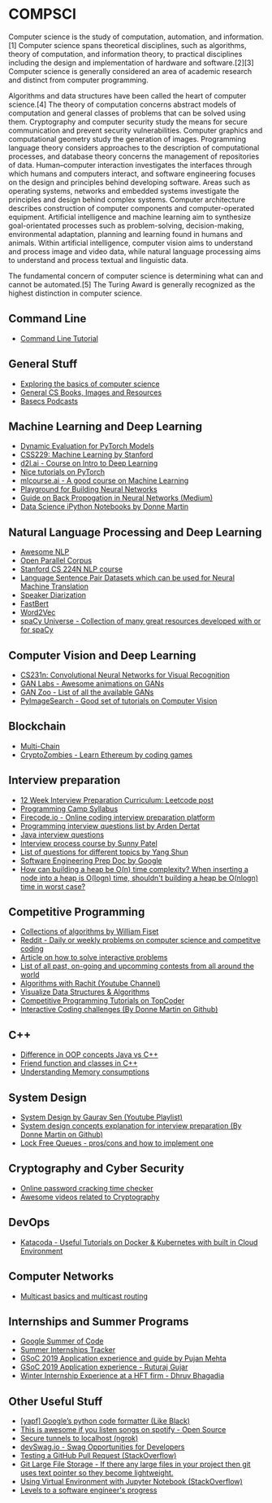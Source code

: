 # COMPSCI
Computer science is the study of computation, automation, and information.[1] Computer science spans theoretical disciplines, such as algorithms, theory of computation, and information theory, to practical disciplines including the design and implementation of hardware and software.[2][3] Computer science is generally considered an area of academic research and distinct from computer programming.

Algorithms and data structures have been called the heart of computer science.[4] The theory of computation concerns abstract models of computation and general classes of problems that can be solved using them. Cryptography and computer security study the means for secure communication and prevent security vulnerabilities. Computer graphics and computational geometry study the generation of images. Programming language theory considers approaches to the description of computational processes, and database theory concerns the management of repositories of data. Human–computer interaction investigates the interfaces through which humans and computers interact, and software engineering focuses on the design and principles behind developing software. Areas such as operating systems, networks and embedded systems investigate the principles and design behind complex systems. Computer architecture describes construction of computer components and computer-operated equipment. Artificial intelligence and machine learning aim to synthesize goal-orientated processes such as problem-solving, decision-making, environmental adaptation, planning and learning found in humans and animals. Within artificial intelligence, computer vision aims to understand and process image and video data, while natural language processing aims to understand and process textual and linguistic data.

The fundamental concern of computer science is determining what can and cannot be automated.[5] The Turing Award is generally recognized as the highest distinction in computer science.

[](#command-line)Command Line
-----------------------------

*   [Command Line Tutorial](https://github.com/jlevy/the-art-of-command-line)

[](#general-stuff)General Stuff
-------------------------------

*   [Exploring the basics of computer science](https://medium.com/basecs)
*   [General CS Books, Images and Resources](https://drive.google.com/open?id=1hApCEF55v_IEArArLxxK5Xc2UVb0Qlv1)
*   [Basecs Podcasts](https://www.codenewbie.org/basecs)

[](#machine-learning-and-deep-learning)Machine Learning and Deep Learning
-------------------------------------------------------------------------

*   [Dynamic Evaluation for PyTorch Models](https://github.com/benkrause/dynamic-evaluation)
*   [CSS229: Machine Learning by Stanford](http://cs229.stanford.edu/)
*   [d2l.ai - Course on Intro to Deep Learning](http://d2l.ai/)
*   [Nice tutorials on PyTorch](https://github.com/MorvanZhou/PyTorch-Tutorial)
*   [mlcourse.ai - A good course on Machine Learning](https://mlcourse.ai/)
*   [Playground for Building Neural Networks](http://playground.tensorflow.org)
*   [Guide on Back Propogation in Neural Networks (Medium)](https://medium.com/@14prakash/back-propagation-is-very-simple-who-made-it-complicated-97b794c97e5c)
*   [Data Science iPython Notebooks by Donne Martin](https://github.com/donnemartin/data-science-ipython-notebooks#tensor-flow-tutorials)

[](#natural-language-processing-and-deep-learning)Natural Language Processing and Deep Learning
-----------------------------------------------------------------------------------------------

*   [Awesome NLP](https://github.com/keon/awesome-nlp)
*   [Open Parallel Corpus](http://opus.nlpl.eu/)
*   [Stanford CS 224N NLP course](http://web.stanford.edu/class/cs224n/)
*   [Language Sentence Pair Datasets which can be used for Neural Machine Translation](http://www.manythings.org/anki/)
*   [Speaker Diarization](https://github.com/topics/speaker-diarization)
*   [FastBert](https://medium.com/huggingface/introducing-fastbert-a-simple-deep-learning-library-for-bert-models-89ff763ad384)
*   [Word2Vec](http://jalammar.github.io/illustrated-word2vec/)
*   [spaCy Universe - Collection of many great resources developed with or for spaCy](https://spacy.io/universe)

[](#computer-vision-and-deep-learning)Computer Vision and Deep Learning
-----------------------------------------------------------------------

*   [CS231n: Convolutional Neural Networks for Visual Recognition](http://cs231n.github.io/)
*   [GAN Labs - Awesome animations on GANs](https://poloclub.github.io/ganlab/)
*   [GAN Zoo - List of all the available GANs](https://github.com/hindupuravinash/the-gan-zoo)
*   [PyImageSearch - Good set of tutorials on Computer Vision](https://www.pyimagesearch.com/)

[](#blockchain)Blockchain
-------------------------

*   [Multi-Chain](https://www.multichain.com/)
*   [CryptoZombies - Learn Ethereum by coding games](https://cryptozombies.io/)

[](#interview-preparation)Interview preparation
-----------------------------------------------

*   [12 Week Interview Preparation Curriculum: Leetcode post](https://docs.google.com/document/d/1wUCqhVHydWiDk6FJdFLSMpgigNrGcs4OFZg0Wa7JGEw/preview?pru=AAABcwPkukc*8rVKbI0U13d2lxn8P4xeCA)
*   [Programming Camp Syllabus](https://docs.google.com/document/d/1_dc3Ifg7Gg1LxhiqMMmE9UbTsXpdRiYh4pKILYG2eA4/edit?usp=drivesdk)
*   [Firecode.io - Online coding interview preparation platform](https://www.firecode.io/)
*   [Programming interview questions list by Arden Dertat](http://www.ardendertat.com/2012/01/09/programming-interview-questions/)
*   [Java interview questions](http://www.java67.com/2015/07/array-concepts-interview-questions-answers-java.html?m=1)
*   [Interview process course by Sunny Patel](https://github.com/sunnypatel165/c2c2018)
*   [List of questions for different topics by Yang Shun](https://github.com/yangshun/tech-interview-handbook)
*   [Software Engineering Prep Doc by Google](https://docs.google.com/document/d/1hxnrh7nm24IqtFXsSQqwv4Arx4cxlD9t29cfpKQRRx8/edit)
*   [How can building a heap be O(n) time complexity? When inserting a node into a heap is O(logn) time, shouldn't building a heap be O(nlogn) time in worst case?](https://stackoverflow.com/questions/9755721/how-can-building-a-heap-be-on-time-complexity)

[](#competitive-programming)Competitive Programming
---------------------------------------------------

*   [Collections of algorithms by William Fiset](https://github.com/williamfiset/algorithms)
*   [Reddit - Daily or weekly problems on computer science and competitve coding](https://www.reddit.com/r/dailyprogrammer)
*   [Article on how to solve interactive problems](https://discuss.codechef.com/questions/141708/interactive-problems-and-the-way-to-deal-with-them)
*   [List of all past, on-going and upcomming contests from all around the world](https://clist.by/)
*   [Algorithms with Rachit (Youtube Channel)](https://www.youtube.com/channel/UC9fDC_eBh9e_bogw87DbGKQ)
*   [Visualize Data Structures & Algorithms](https://visualgo.net/en)
*   [Competitive Programming Tutorials on TopCoder](https://www.topcoder.com/community/competitive-programming/tutorials/)
*   [Interactive Coding challenges (By Donne Martin on Github)](https://github.com/donnemartin/interactive-coding-challenges)

[](#c)C++
---------

*   [Difference in OOP concepts Java vs C++](http://www.eeng.dcu.ie/~ee553/ee402notes/html/ch05s06.html#:~:text=Access%20Specifiers%20when%20Inheriting%20Classes,method%20in%20the%20base%20class)
*   [Friend function and classes in C++](https://www.programiz.com/cpp-programming/friend-function-class#:~:text=When%20a%20class%20is%20made,protected%20data%20of%20class%20A.)
*   [Understanding Memory consumptions](https://www.freecodecamp.org/news/understand-your-programs-memory-92431fa8c6b/)

[](#system-design)System Design
-------------------------------

*   [System Design by Gaurav Sen (Youtube Playlist)](https://www.youtube.com/playlist?list=PLMCXHnjXnTnvo6alSjVkgxV-VH6EPyvoX)
*   [System design concepts explanation for interview preparation (By Donne Martin on Github)](https://github.com/donnemartin/system-design-primer)
*   [Lock Free Queues - pros/cons and how to implement one](https://www.schneems.com/2017/06/28/how-to-write-a-lock-free-queue/)

[](#cryptography-and-cyber-security)Cryptography and Cyber Security
-------------------------------------------------------------------

*   [Online password cracking time checker](http://lastbit.com/pswcalc.asp)
*   [Awesome videos related to Cryptography](https://www.khanacademy.org/computing/computer-science/cryptography)

[](#devops)DevOps
-----------------

*   [Katacoda - Useful Tutorials on Docker & Kubernetes with built in Cloud Environment](https://katacoda.com/)

[](#computer-networks)Computer Networks
---------------------------------------

*   [Multicast basics and multicast routing](https://www.youtube.com/c/DecodingpacketsInfo/featured)

[](#internships-and-summer-programs)Internships and Summer Programs
-------------------------------------------------------------------

*   [Google Summer of Code](http://summerofcode.withgoogle.com/)
*   [Summer Internships Tracker](https://docs.google.com/spreadsheets/d/1DJIO4n2TAKvtkfwoLt6pF3JljZvlaOWzOKKphXfvEUM/edit#gid=891834841)
*   [GSoC 2019 Application experience and guide by Pujan Mehta](https://pujanm.github.io/2019-05-07-gsoc-application-experience/)
*   [GSoC 2019 Application experience - Ruturaj Gujar](https://ruturaj123.github.io/gsoc/2019/04/23/GSoC-proposal-experience.html)
*   [Winter Internship Experience at a HFT firm - Dhruv Bhagadia](https://medium.com/@dhruvbhagadia/my-winter-internship-experience-at-an-hft-firm-5d650237db8f)

[](#other-useful-stuff)Other Useful Stuff
-----------------------------------------

*   [\[yapf\] Google’s python code formatter (Like Black)](https://github.com/google/yapf)
*   [This is awesome if you listen songs on spotify - Open Source](https://github.com/SwagLyrics/SwagLyrics-For-Spotify)
*   [Secure tunnels to localhost (ngrok)](https://ngrok.com/)
*   [devSwag.io - Swag Opportunities for Developers](https://devswag.io/)
*   [Testing a GitHub Pull Request (StackOverflow)](https://stackoverflow.com/a/55089486/8550731)
*   [Git Large File Storage - If there any large files in your project then git uses text pointer so they become lightweight.](https://git-lfs.github.com/)
*   [Using Virtual Environment with Jupyter Notebook (StackOverflow)](https://stackoverflow.com/a/55065243/8550731)
*   [Levels to a software engineer's progress](http://sijinjoseph.com/programmer-competency-matrix/)